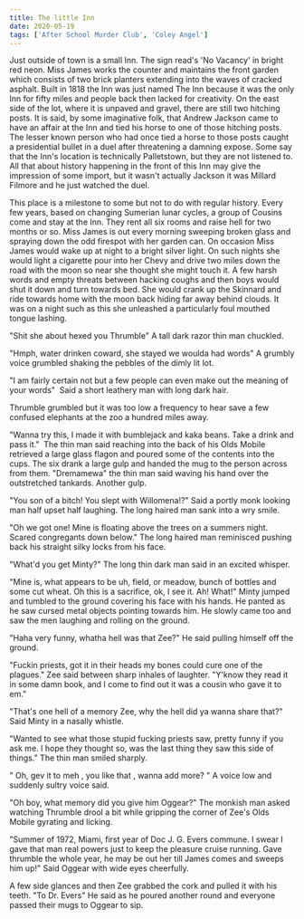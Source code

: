 ```yaml
---
title: The little Inn
date: 2020-05-19
tags: ['After School Murder Club', 'Coley Angel']
---
```


Just outside of town is a small Inn. The sign read's 'No Vacancy' in bright red neon. Miss James works the counter and maintains the front garden which consists of two brick planters extending into the waves of cracked asphalt. Built in 1818 the Inn was just named The Inn because it was the only Inn for fifty miles and people back then lacked for creativity. On the east side of the lot, where it is unpaved and gravel, there are still two hitching posts. It is said, by some imaginative folk, that Andrew Jackson came to have an affair at the Inn and tied his horse to one of those hitching posts. The lesser known person who had once tied a horse to those posts caught a presidential bullet in a duel after threatening a damning expose. Some say that the Inn's location is technically Palletstown, but they are not listened to. All that about history happening in the front of this Inn may give the impression of some import, but it wasn't actually Jackson it was Millard Filmore and he just watched the duel.

This place is a milestone to some but not to do with regular history. Every few years, based on changing Sumerian lunar cycles, a group of Cousins come and stay at the Inn. They rent all six rooms and raise hell for two months or so. Miss James is out every morning sweeping broken glass and spraying down the odd firespot with her garden can. On occasion Miss James would wake up at night to a bright silver light. On such nights she would light a cigarette pour into her Chevy and drive two miles down the road with the moon so near she thought she might touch it. A few harsh words and empty threats between hacking coughs and then boys would shut it down and turn towards bed. She would crank up the Skinnard and ride towards home with the moon back hiding far away behind clouds. It was on a night such as this she unleashed a particularly foul mouthed tongue lashing.

"Shit she about hexed you Thrumble" A tall dark razor thin man chuckled.

"Hmph, water drinken coward, she stayed we woulda had words" A grumbly voice grumbled shaking the pebbles of the dimly lit lot.

"I am fairly certain not but a few people can even make out the meaning of your words"  Said a short leathery man with long dark hair.

Thrumble grumbled but it was too low a frequency to hear save a few confused elephants at the zoo a hundred miles away.

"Wanna try this, I made it with bumblejack and kaka beans. Take a drink and pass it."  The thin man said reaching into the back of his Olds Mobile retrieved a large glass flagon and poured some of the contents into the cups. The six drank a large gulp and handed the mug to the person across from them. "Dremamewa" the thin man said waving his hand over the outstretched tankards. Another gulp.

"You son of a bitch! You slept with Willomena!?" Said a portly monk looking man half upset half laughing. The long haired man sank into a wry smile.

"Oh we got one! Mine is floating above the trees on a summers night. Scared congregants down below." The long haired man reminisced pushing back his straight silky locks from his face.

"What'd you get Minty?" The long thin dark man said in an excited whisper.

"Mine is, what appears to be uh, field, or meadow, bunch of bottles and some cut wheat. Oh this is a sacrifice, ok, I see it. Ah! What!" Minty jumped and tumbled to the ground covering his face with his hands. He panted as he saw cursed metal objects pointing towards him. He slowly came too and saw the men laughing and rolling on the ground.

"Haha very funny, whatha hell was that Zee?" He said pulling himself off the ground.

"Fuckin priests, got it in their heads my bones could cure one of the plagues." Zee said between sharp inhales of laughter. "Y'know they read it in some damn book, and I come to find out it was a cousin who gave it to em."

"That's one hell of a memory Zee, why the hell did ya wanna share that?" Said Minty in a nasally whistle.

"Wanted to see what those stupid fucking priests saw, pretty funny if you ask me. I hope they thought so, was the last thing they saw this side of things." The thin man smiled sharply.

" Oh, gev it to meh , you like that , wanna add more? " A voice low and suddenly sultry voice said.

"Oh boy, what memory did you give him Oggear?" The monkish man asked watching Thrumble drool a bit while gripping the corner of Zee's Olds Mobile gyrating and licking.

"Summer of 1972, Miami, first year of Doc J. G. Evers commune. I swear I gave that man real powers just to keep the pleasure cruise running. Gave thrumble the whole year, he may be out her till James comes and sweeps him up!" Said Oggear with wide eyes cheerfully.

A few side glances and then Zee grabbed the cork and pulled it with his teeth. "To Dr. Evers" He said as he poured another round and everyone passed their mugs to Oggear to sip.
